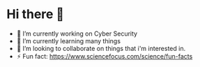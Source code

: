 # Hi there 👋

<!---
**Hvdie/Hvdie** is a ✨ _special_ ✨ repository because its `README.md` (this file) appears on your GitHub profile.

Here are some ideas to get you started:
--->
- 🔭 I’m currently working on Cyber Security
- 🌱 I’m currently learning many things
- 👯 I’m looking to collaborate on things that i'm interested in.
- ⚡ Fun fact: https://www.sciencefocus.com/science/fun-facts

